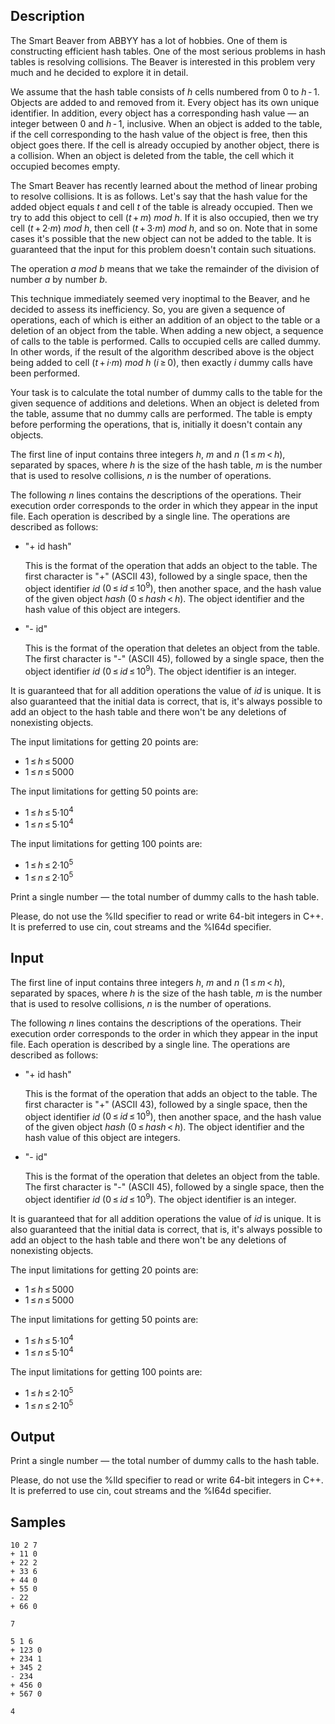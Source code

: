 ## Description

<div><p>The Smart Beaver from ABBYY has a lot of hobbies. One of them is constructing efficient hash tables. One of the most serious problems in hash tables is resolving collisions. The Beaver is interested in this problem very much and he decided to explore it in detail.</p><p>We assume that the hash table consists of <span class="tex-span"><i>h</i></span> cells numbered from <span class="tex-span">0</span> to <span class="tex-span"><i>h</i> - 1</span>. Objects are added to and removed from it. Every object has its own unique identifier. In addition, every object has a corresponding hash value — an integer between <span class="tex-span">0</span> and <span class="tex-span"><i>h</i> - 1</span>, inclusive. When an object is added to the table, if the cell corresponding to the hash value of the object is free, then this object goes there. If the cell is already occupied by another object, there is a collision. When an object is deleted from the table, the cell which it occupied becomes empty.</p><p>The Smart Beaver has recently learned about the method of linear probing to resolve collisions. It is as follows. Let's say that the hash value for the added object equals <span class="tex-span"><i>t</i></span> and cell <span class="tex-span"><i>t</i></span> of the table is already occupied. Then we try to add this object to cell <span class="tex-span">(<i>t</i> + <i>m</i>)&nbsp;<i>mod</i>&nbsp;<i>h</i></span>. If it is also occupied, then we try cell <span class="tex-span">(<i>t</i> + 2·<i>m</i>)&nbsp;<i>mod</i>&nbsp;<i>h</i></span>, then cell <span class="tex-span">(<i>t</i> + 3·<i>m</i>)&nbsp;<i>mod</i>&nbsp;<i>h</i></span>, and so on. Note that in some cases it's possible that the new object can not be added to the table. <span class="tex-font-style-underline">It is guaranteed that the input for this problem doesn't contain such situations</span>.</p><p>The operation <span class="tex-span"><i>a</i>&nbsp;<i>mod</i>&nbsp;<i>b</i></span> means that we take the remainder of the division of number <span class="tex-span"><i>a</i></span> by number <span class="tex-span"><i>b</i></span>.</p><p>This technique immediately seemed very inoptimal to the Beaver, and he decided to assess its inefficiency. So, you are given a sequence of operations, each of which is either an addition of an object to the table or a deletion of an object from the table. When adding a new object, a sequence of calls to the table is performed. Calls to occupied cells are called dummy. In other words, if the result of the algorithm described above is the object being added to cell <span class="tex-span">(<i>t</i> + <i>i</i>·<i>m</i>)&nbsp;<i>mod</i>&nbsp;<i>h</i></span> <span class="tex-span">(<i>i</i> ≥ 0)</span>, then exactly <span class="tex-span"><i>i</i></span> dummy calls have been performed.</p><p>Your task is to calculate the total number of dummy calls to the table for the given sequence of additions and deletions. When an object is deleted from the table, assume that no dummy calls are performed. The table is empty before performing the operations, that is, initially it doesn't contain any objects.</p></div><div class="input-specification"><p>The first line of input contains three integers <span class="tex-span"><i>h</i></span>, <span class="tex-span"><i>m</i></span> and <span class="tex-span"><i>n</i></span> (<span class="tex-span">1 ≤ <i>m</i> &lt; <i>h</i></span>), separated by spaces, where <span class="tex-span"><i>h</i></span> is the size of the hash table, <span class="tex-span"><i>m</i></span> is the number that is used to resolve collisions, <span class="tex-span"><i>n</i></span> is the number of operations.</p><p>The following <span class="tex-span"><i>n</i></span> lines contains the descriptions of the operations. Their execution order corresponds to the order in which they appear in the input file. Each operation is described by a single line. The operations are described as follows:</p><ul> <li> "<span class="tex-font-style-tt">+ id hash</span>"<p>This is the format of the operation that adds an object to the table. The first character is "<span class="tex-font-style-tt">+</span>" (ASCII 43), followed by a single space, then the object identifier <span class="tex-span"><i>id</i></span> <span class="tex-span">(0 ≤ <i>id</i> ≤ 10<sup class="upper-index">9</sup>)</span>, then another space, and the hash value of the given object <span class="tex-span"><i>hash</i></span> <span class="tex-span">(0 ≤ <i>hash</i> &lt; <i>h</i>)</span>. The object identifier and the hash value of this object are integers.</p></li><li> "<span class="tex-font-style-tt">- id</span>"<p>This is the format of the operation that deletes an object from the table. The first character is "<span class="tex-font-style-tt">-</span>" (ASCII 45), followed by a single space, then the object identifier <span class="tex-span"><i>id</i></span> <span class="tex-span">(0 ≤ <i>id</i> ≤ 10<sup class="upper-index">9</sup>)</span>. The object identifier is an integer.</p></li></ul><p>It is guaranteed that for all addition operations the value of <span class="tex-span"><i>id</i></span> is unique. It is also guaranteed that the initial data is correct, that is, it's always possible to add an object to the hash table and there won't be any deletions of nonexisting objects.</p><p>The input limitations for getting 20 points are: </p><ul> <li> <span class="tex-span">1 ≤ <i>h</i> ≤ 5000</span> </li><li> <span class="tex-span">1 ≤ <i>n</i> ≤ 5000</span> </li></ul><p>The input limitations for getting 50 points are: </p><ul> <li> <span class="tex-span">1 ≤ <i>h</i> ≤ 5·10<sup class="upper-index">4</sup></span> </li><li> <span class="tex-span">1 ≤ <i>n</i> ≤ 5·10<sup class="upper-index">4</sup></span> </li></ul><p>The input limitations for getting 100 points are: </p><ul> <li> <span class="tex-span">1 ≤ <i>h</i> ≤ 2·10<sup class="upper-index">5</sup></span> </li><li> <span class="tex-span">1 ≤ <i>n</i> ≤ 2·10<sup class="upper-index">5</sup></span> </li></ul></div><div class="output-specification"><p>Print a single number — the total number of dummy calls to the hash table.</p><p>Please, do not use the <span class="tex-font-style-tt">%lld</span> specifier to read or write 64-bit integers in С++. It is preferred to use <span class="tex-font-style-tt">cin</span>, <span class="tex-font-style-tt">cout</span> streams and the <span class="tex-font-style-tt">%I64d</span> specifier.</p></div>


## Input

<p>The first line of input contains three integers <span class="tex-span"><i>h</i></span>, <span class="tex-span"><i>m</i></span> and <span class="tex-span"><i>n</i></span> (<span class="tex-span">1 ≤ <i>m</i> &lt; <i>h</i></span>), separated by spaces, where <span class="tex-span"><i>h</i></span> is the size of the hash table, <span class="tex-span"><i>m</i></span> is the number that is used to resolve collisions, <span class="tex-span"><i>n</i></span> is the number of operations.</p><p>The following <span class="tex-span"><i>n</i></span> lines contains the descriptions of the operations. Their execution order corresponds to the order in which they appear in the input file. Each operation is described by a single line. The operations are described as follows:</p><ul> <li> "<span class="tex-font-style-tt">+ id hash</span>"<p>This is the format of the operation that adds an object to the table. The first character is "<span class="tex-font-style-tt">+</span>" (ASCII 43), followed by a single space, then the object identifier <span class="tex-span"><i>id</i></span> <span class="tex-span">(0 ≤ <i>id</i> ≤ 10<sup class="upper-index">9</sup>)</span>, then another space, and the hash value of the given object <span class="tex-span"><i>hash</i></span> <span class="tex-span">(0 ≤ <i>hash</i> &lt; <i>h</i>)</span>. The object identifier and the hash value of this object are integers.</p></li><li> "<span class="tex-font-style-tt">- id</span>"<p>This is the format of the operation that deletes an object from the table. The first character is "<span class="tex-font-style-tt">-</span>" (ASCII 45), followed by a single space, then the object identifier <span class="tex-span"><i>id</i></span> <span class="tex-span">(0 ≤ <i>id</i> ≤ 10<sup class="upper-index">9</sup>)</span>. The object identifier is an integer.</p></li></ul><p>It is guaranteed that for all addition operations the value of <span class="tex-span"><i>id</i></span> is unique. It is also guaranteed that the initial data is correct, that is, it's always possible to add an object to the hash table and there won't be any deletions of nonexisting objects.</p><p>The input limitations for getting 20 points are: </p><ul> <li> <span class="tex-span">1 ≤ <i>h</i> ≤ 5000</span> </li><li> <span class="tex-span">1 ≤ <i>n</i> ≤ 5000</span> </li></ul><p>The input limitations for getting 50 points are: </p><ul> <li> <span class="tex-span">1 ≤ <i>h</i> ≤ 5·10<sup class="upper-index">4</sup></span> </li><li> <span class="tex-span">1 ≤ <i>n</i> ≤ 5·10<sup class="upper-index">4</sup></span> </li></ul><p>The input limitations for getting 100 points are: </p><ul> <li> <span class="tex-span">1 ≤ <i>h</i> ≤ 2·10<sup class="upper-index">5</sup></span> </li><li> <span class="tex-span">1 ≤ <i>n</i> ≤ 2·10<sup class="upper-index">5</sup></span> </li></ul>


## Output

<p>Print a single number — the total number of dummy calls to the hash table.</p><p>Please, do not use the <span class="tex-font-style-tt">%lld</span> specifier to read or write 64-bit integers in С++. It is preferred to use <span class="tex-font-style-tt">cin</span>, <span class="tex-font-style-tt">cout</span> streams and the <span class="tex-font-style-tt">%I64d</span> specifier.</p>


## Samples

```input1
10 2 7
+ 11 0
+ 22 2
+ 33 6
+ 44 0
+ 55 0
- 22
+ 66 0

```

```output1
7

```






```input2
5 1 6
+ 123 0
+ 234 1
+ 345 2
- 234
+ 456 0
+ 567 0

```

```output2
4

```



